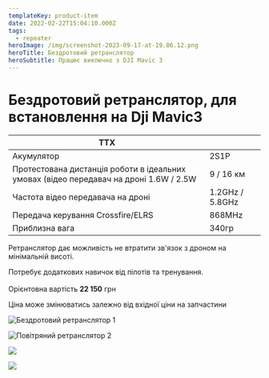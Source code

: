 ```yaml
---
templateKey: product-item
date: 2022-02-22T15:04:10.000Z
tags:
  - repeater
heroImage: /img/screenshot-2023-09-17-at-19.06.12.png
heroTitle: Бездротовий ретранслятор
heroSubtitle: Працює виключно з DJI Mavic 3
---
```

# Бездротовий ретранслятор, для встановлення на Dji Mavic3

| ТТХ                                                                                     |                 |
| --------------------------------------------------------------------------------------- | --------------- |
| Акумулятор                                                                              | 2S1P            |
| Протестована дистанція роботи в ідеальних умовах (відео передавач на дроні 1.6W / 2.5W | 9 / 16 км       |
| Частота відео передавача на дроні                                                       | 1.2GHz / 5.8GHz |
| Передача керування Crossfire/ELRS                                                       | 8﻿68MHz         |
| П﻿риблизна вага                                                                         | 340гр           |

Ретранслятор дає можливість не втратити зв'язок з дроном на мінімальній висоті.

Потребує додаткових навичок від пілотів та тренування.\
\
Орієнтовна вартість **22 150** грн 

Ціна може змінюватись залежно від вхідної ціни на запчастини

![Бездротовий ретранслятор 1](/img/img_7841.jpg)

![Повітряний ретранслятор 2](/img/img_7843.jpg)

![](/img/img_7844.jpg)

![](/img/img_7845.jpg)